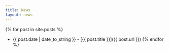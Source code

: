 ```yaml
---
title: News
layout: news
---
```

{% for post in site.posts %}
- {{ post.date | date_to_string }} - [{{ post.title }}]({{ post.url }})
{% endfor %}